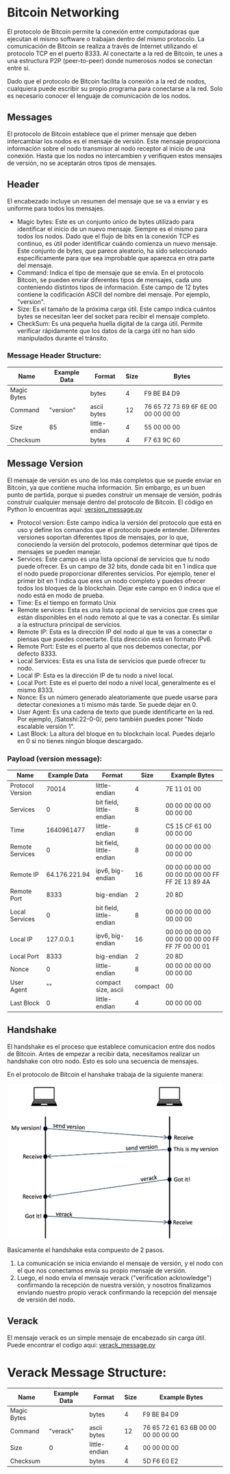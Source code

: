 # Bitcoin Networking

El protocolo de Bitcoin permite la conexión entre computadoras que ejecutan el mismo software o trabajan dentro del mismo protocolo. La comunicación de Bitcoin se realiza a través de Internet utilizando el protocolo TCP en el puerto 8333. Al conectarte a la red de Bitcoin, te unes a una estructura P2P (peer-to-peer) donde numerosos nodos se conectan entre sí.

Dado que el protocolo de Bitcoin facilita la conexión a la red de nodos, cualquiera puede escribir su propio programa para conectarse a la red. Solo es necesario conocer el lenguaje de comunicación de los nodos.


## Messages

El protocolo de Bitcoin establece que el primer mensaje que deben intercambiar los nodos es el mensaje de versión. Este mensaje proporciona información sobre el nodo transmisor al nodo receptor al inicio de una conexión. Hasta que los nodos no intercambien y verifiquen estos mensajes de versión, no se aceptarán otros tipos de mensajes.


## Header 

El encabezado incluye un resumen del mensaje que se va a enviar y es uniforme para todos los mensajes.

- Magic bytes: Este es un conjunto único de bytes utilizado para identificar el inicio de un nuevo mensaje. Siempre es el mismo para todos los nodos. Dado que el flujo de bits en la conexión TCP es continuo, es útil poder identificar cuándo comienza un nuevo mensaje. Este conjunto de bytes, que parece aleatorio, ha sido seleccionado específicamente para que sea improbable que aparezca en otra parte del mensaje.
- Command: Indica el tipo de mensaje que se envía. En el protocolo Bitcoin, se pueden enviar diferentes tipos de mensajes, cada uno conteniendo distintos tipos de información. Este campo de 12 bytes contiene la codificación ASCII del nombre del mensaje. Por ejemplo, "version".
- Size: Es el tamaño de la próxima carga útil. Este campo indica cuántos bytes se necesitan leer del socket para recibir el mensaje completo.
- CheckSum: Es una pequeña huella digital de la carga útil. Permite verificar rápidamente que los datos de la carga útil no han sido manipulados durante el tránsito.

### Message Header Structure:

| Name        | Example Data | Format        | Size | Bytes                               |
|-------------|--------------|---------------|------|-------------------------------------|
| Magic Bytes |              | bytes         | 4    | F9 BE B4 D9                         |
| Command     | "version"    | ascii bytes   | 12   | 76 65 72 73 69 6F 6E 00 00 00 00 00 |
| Size        | 85           | little-endian | 4    | 55 00 00 00                         |
| Checksum    |              | bytes         | 4    | F7 63 9C 60                         |


## Message Version

El mensaje de versión es uno de los más completos que se puede enviar en Bitcoin, ya que contiene mucha información. Sin embargo, es un buen punto de partida, porque si puedes construir un mensaje de versión, podrás construir cualquier mensaje dentro del protocolo de Bitcoin. El código en Python lo encuentras aquí: [version_message.py](https://github.com/jdom1824/Bitcoin-File-System/blob/main/version_message.py)


- Protocol version: Este campo indica la versión del protocolo que está en uso y define los comandos que el protocolo puede entender. Diferentes versiones soportan diferentes tipos de mensajes, por lo que, conociendo la versión del protocolo, podemos determinar qué tipos de mensajes se pueden manejar.
- Services: Este campo es una lista opcional de servicios que tu nodo puede ofrecer. Es un campo de 32 bits, donde cada bit en 1 indica que el nodo puede proporcionar diferentes servicios. Por ejemplo, tener el primer bit en 1 indica que eres un nodo completo y puedes ofrecer todos los bloques de la blockchain. Dejar este campo en 0 indica que el nodo está en modo de prueba.
- Time: Es el tiempo en formato Unix
- Remote services: Esta es una lista opcional de servicios que crees que están disponibles en el nodo remoto al que te vas a conectar. Es similar a la estructura principal de servicios.
- Remote IP: Esta es la dirección IP del nodo al que te vas a conectar o piensas que puedes conectarte. Esta dirección está en formato IPv6.
- Remote Port: Este es el puerto al que nos debemos conectar, por defecto 8333.
- Local Services: Esta es una lista de servicios que puede ofrecer tu nodo.
- Local IP: Esta es la dirección IP de tu nodo a nivel local.
- Local Port: Este es el puerto del nodo a nivel local, generalmente es el mismo 8333.
- Nonce: Es un número generado aleatoriamente que puede usarse para detectar conexiones a ti mismo más tarde. Se puede dejar en 0.
- User Agent: Es una cadena de texto que puede identificarte en la red. Por ejemplo, /Satoshi:22-0-0/, pero también puedes poner "Nodo escalable versión 1".
- Last Block: La altura del bloque en tu blockchain local. Puedes dejarlo en 0 si no tienes ningún bloque descargado.

### Payload (version message):

| Name               | Example Data | Format                   | Size   | Example Bytes                                  |
|--------------------|--------------|--------------------------|--------|------------------------------------------------|
| Protocol Version   | 70014        | little-endian            | 4      | 7E 11 01 00                                    |
| Services           | 0            | bit field, little-endian | 8      | 00 00 00 00 00 00 00 00                        |
| Time               | 1640961477   | little-endian            | 8      | C5 15 CF 61 00 00 00 00                        |
| Remote Services    | 0            | bit field, little-endian | 8      | 00 00 00 00 00 00 00 00                        |
| Remote IP          | 64.176.221.94| ipv6, big-endian         | 16     | 00 00 00 00 00 00 00 00 00 00 FF FF 2E 13 89 4A|
| Remote Port        | 8333         | big-endian               | 2      | 20 8D                                          |
| Local Services     | 0            | bit field, little-endian | 8      | 00 00 00 00 00 00 00 00                        |
| Local IP           | 127.0.0.1    | ipv6, big-endian         | 16     | 00 00 00 00 00 00 00 00 00 00 FF FF 7F 00 00 01|
| Local Port         | 8333         | big-endian               | 2      | 20 8D                                          |
| Nonce              | 0            | little-endian            | 8      | 00 00 00 00 00 00 00 00                        |
| User Agent         | ""           | compact size, ascii      | compact| 00                                             |
| Last Block         | 0            | little-endian            | 4      | 00 00 00 00                                    |

## Handshake

El handshake es el proceso que establece comunicacion entre dos nodos de Bitcoin. Antes de empezar a recibir data, necesitamos realizar un handshake con otro nodo. Esto es solo una secuencia de mensajes. 

En el protocolo de Bitcoin el hanshake trabaja de la siguiente manera: 

![Handshake](https://github.com/jdom1824/Bitcoin-File-System/blob/main/images/Handshake.jpg)

Basicamente el handshake esta compuesto de 2 pasos. 

1. La comunicación se inicia enviando el mensaje de versión, y el nodo con el que nos conectamos envía su propio mensaje de versión.
2. Luego, el nodo envía el mensaje verack ("verification acknowledge") confirmando la recepción de nuestra versión, y nosotros finalizamos enviando nuestro propio verack confirmando la recepción del mensaje de versión del nodo.


## Verack

El mensaje verack es un simple mensaje de encabezado sin carga útil. Puede encontrar el codigo aqui: [verack_message.py](https://github.com/jdom1824/Bitcoin-File-System/blob/main/verack_message.py)

# Verack Message Structure:

| Name        | Example Data | Format        | Size | Example Bytes                       |
|-------------|--------------|---------------|------|-------------------------------------|
| Magic Bytes |              | bytes         | 4    | F9 BE B4 D9                         |
| Command     | "verack"     | ascii bytes   | 12   | 76 65 72 61 63 6B 00 00 00 00 00 00 |
| Size        | 0            | little-endian | 4    | 00 00 00 00                         |
| Checksum    |              | bytes         | 4    | 5D F6 E0 E2                         |












